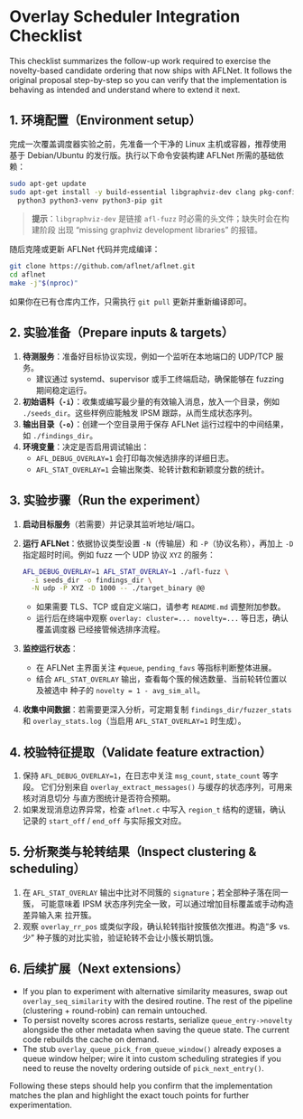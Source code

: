 # Overlay Scheduler Integration Checklist

This checklist summarizes the follow-up work required to exercise the
novelty-based candidate ordering that now ships with AFLNet.  It follows the
original proposal step-by-step so you can verify that the implementation is
behaving as intended and understand where to extend it next.

## 1. 环境配置（Environment setup）

完成一次覆盖调度器实验之前，先准备一个干净的 Linux 主机或容器，推荐使用基于
Debian/Ubuntu 的发行版。执行以下命令安装构建 AFLNet 所需的基础依赖：

```bash
sudo apt-get update
sudo apt-get install -y build-essential libgraphviz-dev clang pkg-config \
  python3 python3-venv python3-pip git
```

> **提示**：`libgraphviz-dev` 是链接 `afl-fuzz` 时必需的头文件；缺失时会在构建阶段
> 出现 “missing graphviz development libraries” 的报错。

随后克隆或更新 AFLNet 代码并完成编译：

```bash
git clone https://github.com/aflnet/aflnet.git
cd aflnet
make -j"$(nproc)"
```

如果你在已有仓库内工作，只需执行 `git pull` 更新并重新编译即可。

## 2. 实验准备（Prepare inputs & targets）

1. **待测服务**：准备好目标协议实现，例如一个监听在本地端口的 UDP/TCP 服务。
   * 建议通过 systemd、supervisor 或手工终端启动，确保能够在 fuzzing 期间稳定运行。
2. **初始语料（`-i`）**：收集或编写最少量的有效输入消息，放入一个目录，例如
   `./seeds_dir`。这些样例应能触发 IPSM 跟踪，从而生成状态序列。
3. **输出目录（`-o`）**：创建一个空目录用于保存 AFLNet 运行过程中的中间结果，
   如 `./findings_dir`。
4. **环境变量**：决定是否启用调试输出：
   * `AFL_DEBUG_OVERLAY=1` 会打印每次候选排序的详细日志。
   * `AFL_STAT_OVERLAY=1` 会输出聚类、轮转计数和新颖度分数的统计。

## 3. 实验步骤（Run the experiment）

1. **启动目标服务**（若需要）并记录其监听地址/端口。
2. **运行 AFLNet**：依据协议类型设置 `-N`（传输层）和 `-P`（协议名称），再加上
   `-D` 指定超时时间。例如 fuzz 一个 UDP 协议 `XYZ` 的服务：

   ```bash
   AFL_DEBUG_OVERLAY=1 AFL_STAT_OVERLAY=1 ./afl-fuzz \
     -i seeds_dir -o findings_dir \
     -N udp -P XYZ -D 1000 -- ./target_binary @@
   ```

   * 如果需要 TLS、TCP 或自定义端口，请参考 `README.md` 调整附加参数。
   * 运行后在终端中观察 `overlay: cluster=... novelty=...` 等日志，确认覆盖调度器
     已经接管候选排序流程。
3. **监控运行状态**：
   * 在 AFLNet 主界面关注 `#queue`, `pending_favs` 等指标判断整体进展。
   * 结合 `AFL_STAT_OVERLAY` 输出，查看每个簇的候选数量、当前轮转位置以及被选中
     种子的 `novelty = 1 - avg_sim_all`。
4. **收集中间数据**：若需要更深入分析，可定期复制 `findings_dir/fuzzer_stats` 和
   `overlay_stats.log`（当启用 `AFL_STAT_OVERLAY=1` 时生成）。

## 4. 校验特征提取（Validate feature extraction）

1. 保持 `AFL_DEBUG_OVERLAY=1`，在日志中关注 `msg_count`, `state_count` 等字段。
   它们分别来自 `overlay_extract_messages()` 与缓存的状态序列，可用来核对消息切分
   与直方图统计是否符合预期。
2. 如果发现消息边界异常，检查 `aflnet.c` 中写入 `region_t` 结构的逻辑，确认记录的
   `start_off` / `end_off` 与实际报文对应。

## 5. 分析聚类与轮转结果（Inspect clustering & scheduling）

1. 在 `AFL_STAT_OVERLAY` 输出中比对不同簇的 `signature`；若全部种子落在同一簇，
   可能意味着 IPSM 状态序列完全一致，可以通过增加目标覆盖或手动构造差异输入来
   拉开簇。
2. 观察 `overlay_rr_pos` 或类似字段，确认轮转指针按簇依次推进。构造“多 vs. 少”
   种子簇的对比实验，验证轮转不会让小簇长期饥饿。

## 6. 后续扩展（Next extensions）

* If you plan to experiment with alternative similarity measures, swap out
  `overlay_seq_similarity` with the desired routine.  The rest of the pipeline
  (clustering + round-robin) can remain untouched.
* To persist novelty scores across restarts, serialize `queue_entry->novelty`
  alongside the other metadata when saving the queue state.  The current code
  rebuilds the cache on demand.
* The stub `overlay_queue_pick_from_queue_window()` already exposes a queue
  window helper; wire it into custom scheduling strategies if you need to reuse
  the novelty ordering outside of `pick_next_entry()`.

Following these steps should help you confirm that the implementation matches
the plan and highlight the exact touch points for further experimentation.
